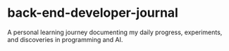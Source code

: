 # back-end-developer-journal
A personal learning journey documenting my daily progress, experiments, and discoveries in programming and AI.